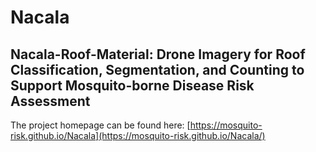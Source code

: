 # Nacala
## Nacala-Roof-Material: Drone Imagery for Roof Classification, Segmentation, and Counting to Support Mosquito-borne Disease Risk Assessment

The project homepage can be found here: [https://mosquito-risk.github.io/Nacala](https://mosquito-risk.github.io/Nacala/)
